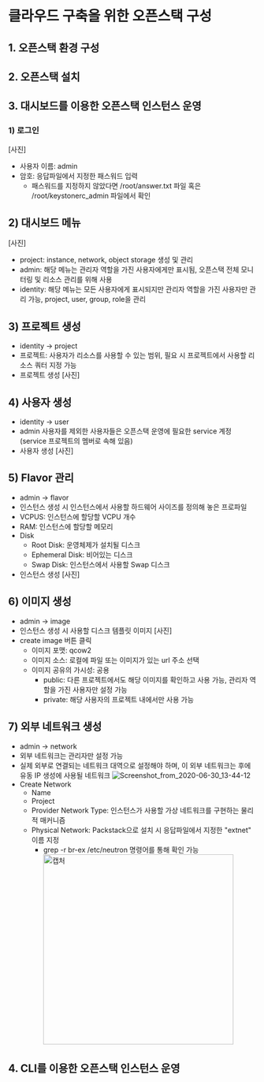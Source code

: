 # 클라우드 구축을 위한 오픈스택 구성
## 1. 오픈스택 환경 구성
## 2. 오픈스택 설치
## 3. 대시보드를 이용한 오픈스택 인스턴스 운영
### 1) 로그인
[사진] 
- 사용자 이름: admin
- 암호: 응답파일에서 지정한 패스워드 입력
  - 패스워드를 지정하지 않았다면 /root/answer.txt 파일 혹은 /root/keystonerc_admin 파일에서 확인

## 2) 대시보드 메뉴
[사진]
- project: instance, network, object storage 생성 및 관리
- admin: 해당 메뉴는 관리자 역할을 가진 사용자에게만 표시됨, 오픈스택 전체 모니터링 및 리소스 관리를 위해 사용
- identity: 해당 메뉴는 모든 사용자에게 표시되지만 관리자 역할을 가진 사용자만 관리 가능, project, user, group, role을 관리 

## 3) 프로젝트 생성
- identity -> project
- 프로젝트: 사용자가 리소스를 사용할 수 있는 범위, 필요 시 프로젝트에서 사용할 리소스 쿼터 지정 가능
- 프로젝트 생성
[사진]

## 4) 사용자 생성
- identity -> user
- admin 사용자를 제외한 사용자들은 오픈스택 운영에 필요한 service 계정(service 프로젝트의 멤버로 속해 있음)
- 사용자 생성
[사진]

## 5) Flavor 관리
- admin -> flavor
- 인스턴스 생성 시 인스턴스에서 사용할 하드웨어 사이즈를 정의해 놓은 프로파일
- VCPUS: 인스턴스에 할당할 VCPU 개수
- RAM: 인스턴스에 할당할 메모리
- Disk
  - Root Disk: 운영체제가 설치될 디스크
  - Ephemeral Disk: 비어있는 디스크
  - Swap Disk: 인스턴스에서 사용할 Swap 디스크
- 인스턴스 생성
[사진]

## 6) 이미지 생성
- admin -> image
- 인스턴스 생성 시 사용할 디스크 템플릿 이미지
[사진]
- create image 버튼 클릭
  - 이미지 포맷: qcow2
  - 이미지 소스: 로컬에 파일 또는 이미지가 있는 url 주소 선택
  - 이미지 공유의 가시성: 공용
    - public: 다른 프로젝트에서도 해당 이미지를 확인하고 사용 가능, 관리자 역할을 가진 사용자만 설정 가능
    - private: 해당 사용자의 프로젝트 내에서만 사용 가능

## 7) 외부 네트워크 생성
- admin -> network
- 외부 네트워크는 관리자만 설정 가능 
- 실제 외부로 연결되는 네트워크 대역으로 설정해야 하며, 이 외부 네트워크는 후에 유동 IP 생성에 사용될 네트워크
![Screenshot_from_2020-06-30_13-44-12](https://user-images.githubusercontent.com/53208493/86183329-bbcf2b80-bb6c-11ea-9ff9-1e631a09f80a.png)
- Create Network
  - Name
  - Project
  - Provider Network Type: 인스턴스가 사용할 가상 네트워크를 구현하는 물리적 매커니즘
  - Physical Network: Packstack으로 설치 시 응답파일에서 지정한 "extnet" 이름 지정
    - grep -r br-ex /etc/neutron 명령어를 통해 확인 가능   
      <img width="386" alt="캡처" src="https://user-images.githubusercontent.com/53208493/86183658-795a1e80-bb6d-11ea-970c-3090c0967c6c.PNG">  

## 4. CLI를 이용한 오픈스택 인스턴스 운영
